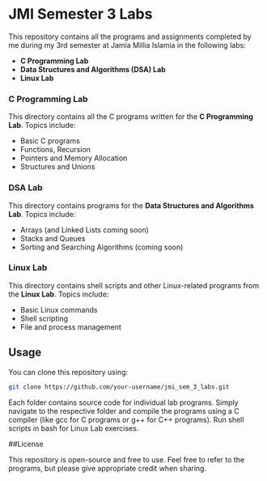# JMI Semester 3 Labs

This repository contains all the programs and assignments completed by me during my 3rd semester at Jamia Millia Islamia in the following labs:

- **C Programming Lab**
- **Data Structures and Algorithms (DSA) Lab**
- **Linux Lab**


### C Programming Lab
This directory contains all the C programs written for the **C Programming Lab**. Topics include:

- Basic C programs
- Functions, Recursion
- Pointers and Memory Allocation
- Structures and Unions

### DSA Lab
This directory contains programs for the **Data Structures and Algorithms Lab**. Topics include:

- Arrays (and Linked Lists coming soon)
- Stacks and Queues
- Sorting and Searching Algorithms (coming soon)

### Linux Lab
This directory contains shell scripts and other Linux-related programs from the **Linux Lab**. Topics include:

- Basic Linux commands
- Shell scripting
- File and process management

## Usage

You can clone this repository using:

```bash
git clone https://github.com/your-username/jmi_sem_3_labs.git
```
Each folder contains source code for individual lab programs.
Simply navigate to the respective folder and compile the programs using a C compiler (like gcc for C programs or g++ for C++ programs).
Run shell scripts in bash for Linux Lab exercises.

##License

This repository is open-source and free to use. Feel free to refer to the programs, but please give appropriate credit when sharing.

